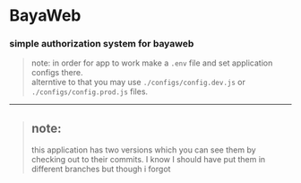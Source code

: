 # BayaWeb

### simple authorization system for bayaweb   
> note: in order for app to work make a `.env` file and set application configs there.  
> alterntive to that you may use `./configs/config.dev.js` or `./configs/config.prod.js` files.
---
> ## note:
> this application has two versions which you can see them by checking out to their commits.
> I know I should have put them in different branches but though i forgot